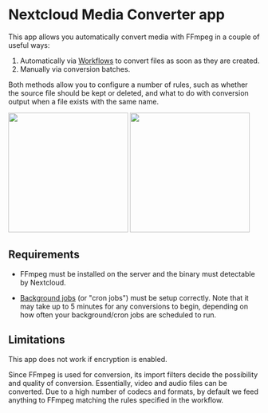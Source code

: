 # Nextcloud Media Converter app

This app allows you automatically convert media with FFmpeg in a couple of useful ways:

1.  Automatically via [Workflows](https://nextcloud.com/workflow/) to convert files as soon as they are created.
2.  Manually via conversion batches.

Both methods allow you to configure a number of rules, such as whether the source file should be kept or deleted, and what to do with conversion output when a file exists with the same name.

<img height="240" src="https://github.com/cwilby/nextcloud-workflow-media-converter/blob/main/screenshots/conversion-batch-ui.png" />
<img height="240" src="https://github.com/cwilby/nextcloud-workflow-media-converter/blob/main/screenshots/flow-settings-ui.png" />

## Requirements

- FFmpeg must be installed on the server and the binary must detectable by Nextcloud.

- [Background jobs](https://docs.nextcloud.com/server/latest/admin_manual/configuration_server/background_jobs_configuration.html) (or "cron jobs") must be setup correctly.  Note that it may take up to 5 minutes for any conversions to begin, depending on how often your background/cron jobs are scheduled to run.

## Limitations

This app does not work if encryption is enabled.  

Since FFmpeg is used for conversion, its import filters decide the possibility and quality of conversion. Essentially, video and audio files can be converted. Due to a high number of codecs and formats, by default we feed anything to FFmpeg matching the rules specified in the workflow.
